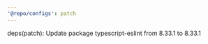 ```yaml
---
'@repo/configs': patch
---
```


deps(patch): Update package typescript-eslint from 8.33.1 to 8.33.1
